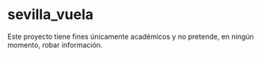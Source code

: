 # sevilla_vuela

Este proyecto tiene fines únicamente académicos y no pretende, en ningún momento, robar información.
